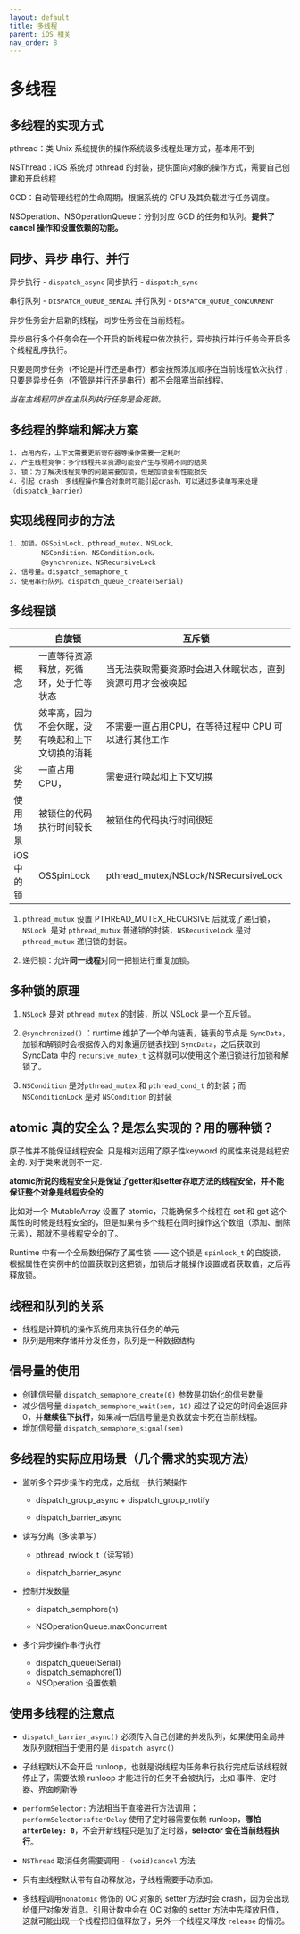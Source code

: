 ```yaml
---
layout: default
title: 多线程
parent: iOS 相关
nav_order: 8
---
```


# 多线程

## 多线程的实现方式

pthread：类 Unix 系统提供的操作系统级多线程处理方式，基本用不到

NSThread：iOS 系统对 pthread 的封装，提供面向对象的操作方式，需要自己创建和开启线程

GCD：自动管理线程的生命周期，根据系统的 CPU 及其负载进行任务调度。

NSOperation、NSOperationQueue：分别对应 GCD 的任务和队列。**提供了 cancel 操作和设置依赖的功能。**

## 同步、异步 串行、并行

异步执行 - `dispatch_async` 同步执行 - `dispatch_sync`

串行队列 - `DISPATCH_QUEUE_SERIAL` 并行队列 - `DISPATCH_QUEUE_CONCURRENT`

异步任务会开启新的线程，同步任务会在当前线程。

异步串行多个任务会在一个开启的新线程中依次执行，异步执行并行任务会开启多个线程乱序执行。

只要是同步任务（不论是并行还是串行）都会按照添加顺序在当前线程依次执行；只要是异步任务（不管是并行还是串行）都不会阻塞当前线程。

*当在主线程同步在主队列执行任务是会死锁。*

## 多线程的弊端和解决方案

```
1. 占用内存，上下文需要更新寄存器等操作需要一定耗时
2. 产生线程竞争：多个线程共享资源可能会产生与预期不同的结果
3. 锁：为了解决线程竞争的问题需要加锁，但是加锁会有性能损失
4. 引起 crash：多线程操作集合对象时可能引起crash，可以通过多读单写来处理（dispatch_barrier）
```

## 实现线程同步的方法

    1. 加锁。OSSpinLock、pthread_mutex、NSLock、
            NSCondition、NSConditionLock、
            @synchronize、NSRecursiveLock
    2. 信号量。dispatch_semaphore_t
    3. 使用串行队列。dispatch_queue_create(Serial)

## 多线程锁

|         | 自旋锁                      | 互斥锁                                  |
| ------- | ------------------------ | ------------------------------------ |
| 概念      | 一直等待资源释放，死循环，处于忙等状态      | 当无法获取需要资源时会进入休眠状态，直到资源可用才会被唤起        |
| 优势      | 效率高，因为不会休眠，没有唤起和上下文切换的消耗 | 不需要一直占用CPU，在等待过程中 CPU 可以进行其他工作       |
| 劣势      | 一直占用 CPU，                | 需要进行唤起和上下文切换                         |
| 使用场景    | 被锁住的代码执行时间较长             | 被锁住的代码执行时间很短                         |
| iOS 中的锁 | OSSpinLock               | pthread_mutex/NSLock/NSRecursiveLock |

1. `pthread_mutux` 设置 PTHREAD_MUTEX_RECURSIVE 后就成了递归锁，`NSLock `是对 `pthread_mutux` 普通锁的封装，`NSRecusiveLock` 是对 `pthread_mutux` 递归锁的封装。

2. 递归锁：允许**同一线程**对同一把锁进行重复加锁。

## 多种锁的原理

1. `NSLock` 是对 `pthread_mutex` 的封装，所以 NSLock 是一个互斥锁。

2. `@synchronized()` ：runtime 维护了一个单向链表，链表的节点是 `SyncData`，加锁和解锁时会根据传入的对象遍历链表找到 `SyncData`，之后获取到 SyncData 中的 `recursive_mutex_t` 这样就可以使用这个递归锁进行加锁和解锁了。

3. `NSCondition` 是对`pthread_mutex` 和 `pthread_cond_t` 的封装；而 `NSConditionLock` 是对 `NSCondition` 的封装

## atomic 真的安全么？是怎么实现的？用的哪种锁？

原子性并不能保证线程安全. 只是相对运用了原子性keyword 的属性来说是线程安全的. 对于类来说则不一定.

**atomic所说的线程安全只是保证了getter和setter存取方法的线程安全，并不能保证整个对象是线程安全的**

比如对一个 MutableArray 设置了 atomic，只能确保多个线程在 set 和 get 这个属性的时候是线程安全的，但是如果有多个线程在同时操作这个数组（添加、删除元素），那就不是线程安全的了。

Runtime 中有一个全局数组保存了属性锁 —— 这个锁是 `spinlock_t` 的自旋锁，根据属性在实例中的位置获取到这把锁，加锁后才能操作设置或者获取值，之后再释放锁。

## 线程和队列的关系

- 线程是计算机的操作系统用来执行任务的单元
- 队列是用来存储并分发任务，队列是一种数据结构

## 信号量的使用

- 创建信号量 `dispatch_semaphore_create(0)` 参数是初始化的信号数量
- 减少信号量 `dispatch_semaphore_wait(sem, 10)` 超过了设定的时间会返回非0，并**继续往下执行**，如果减一后信号量是负数就会卡死在当前线程。
- 增加信号量 `dispatch_semaphore_signal(sem)` 

## 多线程的实际应用场景（几个需求的实现方法）

- 监听多个异步操作的完成，之后统一执行某操作
    - dispatch_group_async + dispatch_group_notify

    - dispatch_barrier_async

- 读写分离（多读单写）
    - pthread_rwlock_t（读写锁）

    - dispatch_barrier_async

- 控制并发数量
    - dispatch_semphore(n)

    - NSOperationQueue.maxConcurrent

- 多个异步操作串行执行 
    - dispatch_queue(Serial) 
    - dispatch_semaphore(1)
    - NSOperation 设置依赖


## 使用多线程的注意点

- `dispatch_barrier_async()` 必须传入自己创建的并发队列，如果使用全局并发队列就相当于使用的是 `dispatch_async()`

- 子线程默认不会开启 runloop，也就是说线程内任务串行执行完成后该线程就停止了，需要依赖 runloop 才能进行的任务不会被执行，比如 事件、定时器、界面刷新等

- `performSelector:` 方法相当于直接进行方法调用；`performSelector:afterDelay` 使用了定时器需要依赖 runloop，**哪怕 `afterDeley: 0`**，不会开新线程只是加了定时器，**selector 会在当前线程执行**。

- `NSThread` 取消任务需要调用 `- (void)cancel` 方法

- 只有主线程默认带有自动释放池，子线程需要手动添加。

- 多线程调用`nonatomic` 修饰的 OC 对象的 setter 方法时会 crash，因为会出现给僵尸对象发消息。引用计数中会在 OC 对象的 setter 方法中先释放旧值，这就可能出现一个线程把旧值释放了，另外一个线程又释放 `release` 的情况。
